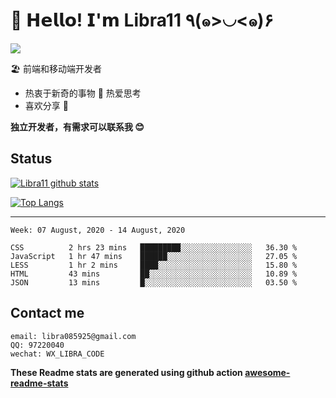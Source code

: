 # 🥳 𝗛𝗲𝗹𝗹𝗼! 𝗜'𝗺 Libra11 ٩(๑>◡<๑)۶

[![](https://img.shields.io/badge/-@Libra11-%23181717?style=flat-square&logo=github)](https://github.com/Libra11)

🏖 前端和移动端开发者

- 热衷于新奇的事物 🤩 热爱思考
- 喜欢分享 🧐

**独立开发者，有需求可以联系我 😊**

## Status

[![Libra11 github stats](https://github-readme-stats.vercel.app/api?username=Libra11&count_private=true&show_icons=true&theme=radical)](https://github.com/Libra11)

[![Top Langs](https://github-readme-stats.vercel.app/api/top-langs/?username=Libra11&theme=radical)](https://github.com/Libra11)

---

<!--START_SECTION:waka-->
```text
Week: 07 August, 2020 - 14 August, 2020

CSS          2 hrs 23 mins   █████████░░░░░░░░░░░░░░░░   36.30 % 
JavaScript   1 hr 47 mins    ██████░░░░░░░░░░░░░░░░░░░   27.05 % 
LESS         1 hr 2 mins     ████░░░░░░░░░░░░░░░░░░░░░   15.80 % 
HTML         43 mins         ██░░░░░░░░░░░░░░░░░░░░░░░   10.89 % 
JSON         13 mins         █░░░░░░░░░░░░░░░░░░░░░░░░   03.50 %
```
<!--END_SECTION:waka-->

## Contact me

```text
email: libra085925@gmail.com
QQ: 97220040
wechat: WX_LIBRA_CODE
```

**These Readme stats are generated using github action [awesome-readme-stats](https://github.com/anmol098/waka-readme-stats)**
